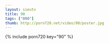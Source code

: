 ```yaml
--- 
layout: sieutv
title: 90
tags: ["000"]
thumb: http://porn720.net/video/90/poster.jpg
---
```

{% include porn720 key="90" %} 
